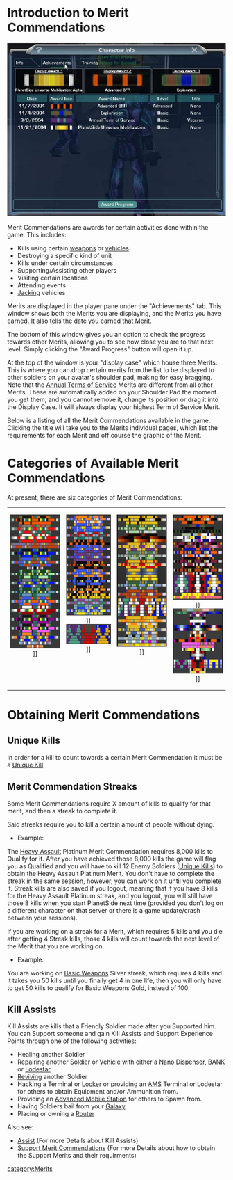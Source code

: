 # Introduction to Merit Commendations

![](/images/Achievements_pane.jpg "Achievements_pane.jpg")

Merit Commendations are awards for certain activities done within the
game. This includes:

- Kills using certain [weapons](/weapon "wikilink") or
  [vehicles](/vehicle "wikilink")
- Destroying a specific kind of unit
- Kills under certain circumstances
- Supporting/Assisting other players
- Visiting certain locations
- Attending events
- [Jacking](/Jack "wikilink") vehicles

Merits are displayed in the player pane under the "Achievements" tab.
This window shows both the Merits you are displaying, and the Merits you
have earned. It also tells the date you earned that Merit.

The bottom of this window gives you an option to check the progress
towards other Merits, allowing you to see how close you are to that next
level. Simply clicking the "Award Progress" button will open it up.

At the top of the window is your "display case" which house three
Merits. This is where you can drop certain merits from the list to be
displayed to other soldiers on your avatar's shoulder pad, making for
easy bragging. Note that the [Annual Terms of
Service](/Term_of_Service "wikilink") Merits are different from all other
Merits. These are automatically added on your Shoulder Pad the moment
you get them, and you cannot remove it, change its position or drag it
into the Display Case. It will always display your highest Term of
Service Merit.

Below is a listing of all the Merit Commendations available in the game.
Clicking the title will take you to the Merits individual pages, which
list the requirements for each Merit and off course the graphic of the
Merit.

# Categories of Available Merit Commendations

At present, there are six categories of Merit Commendations:

<table border="0">
<tr>
<td width="190" align="center" valign="top">

<b></b>
![](/images/SupportMeritThumb.png "fig:SupportMeritThumb.png")\]\]

</td>
<td width="170" align="center" valign="top">

<b></b>
![](/images/VehMeritThumb.png "fig:VehMeritThumb.png")\]\] <b></b>
![](/images/DefenseMeritThumb.png "fig:DefenseMeritThumb.png")\]\]

</td>
<td width="190" align="center" valign="top">

<b></b>
![](/images/WeaponryMeritThumb2.png "fig:WeaponryMeritThumb2.png")\]\]

</td>
<td width="190" align="center" valign="top">

<b></b>
![](/images/ActivityMeritThumbnail_copy.png "fig:ActivityMeritThumbnail_copy.png")\]\]
<b></b>
![](/images/Exclusive_Merit_Commendation.png "fig:Exclusive_Merit_Commendation.png")\]\]

</td>
</tr>
</table>

# Obtaining Merit Commendations

## Unique Kills

In order for a kill to count towards a certain Merit Commendation it
must be a [Unique Kill](/Unique_Kill "wikilink").

## Merit Commendation Streaks

Some Merit Commendations require X amount of kills to qualify for that
merit, and then a streak to complete it.

Said streaks require you to kill a certain amount of people without
dying.

- Example:

The [Heavy Assault](<Heavy_Assault_(Merit)> "wikilink") Platinum Merit
Commendation requires 8,000 kills to Qualify for it. After you have
achieved those 8,000 kills the game will flag you as Qualified and you
will have to kill 12 Enemy Soldiers ([Unique
Kills](/Unique_Kill "wikilink")) to obtain the Heavy Assault Platinum
Merit. You don't have to complete the streak in the same session,
however, you can work on it until you complete it. Streak kills are also
saved if you logout, meaning that if you have 8 kills for the Heavy
Assault Platinum streak, and you logout, you will still have those 8
kills when you start PlanetSide next time (provided you don't log on a
different character on that server or there is a game update/crash
between your sessions).

If you are working on a streak for a Merit, which requires 5 kills and
you die after getting 4 Streak kills, those 4 kills will count towards
the next level of the Merit that you are working on.

- Example:

You are working on [Basic Weapons](<Basic_Weapons_(Merit)> "wikilink")
Silver streak, which requires 4 kills and it takes you 50 kills until
you finally get 4 in one life, then you will only have to get 50 kills
to qualify for Basic Weapons Gold, instead of 100.

## Kill Assists

Kill Assists are kills that a Friendly Soldier made after you Supported
him. You can Support someone and gain Kill Assists and Support
Experience Points through one of the following activities:

- Healing another Soldier
- Repairing another Soldier or [Vehicle](/Vehicle "wikilink") with
  either a [Nano Dispenser](/Nano_Dispenser "wikilink"),
  [BANK](/BANK "wikilink") or [Lodestar](/Lodestar "wikilink")
- [Reviving](/revive "wikilink") another Soldier
- Hacking a Terminal or [Locker](/Locker "wikilink") or providing an
  [AMS](/AMS "wikilink") Terminal or Lodestar for others to obtain
  Equipment and/or Ammunition from.
- Providing an [Advanced Mobile
  Station](/Advanced_Mobile_Station "wikilink") for others to Spawn
  from.
- Having Soldiers bail from your [Galaxy](/Galaxy "wikilink")
- Placing or owning a [Router](/Router "wikilink")

Also see:

- [Assist](/Assist "wikilink") (For more Details about Kill Assists)
- [Support Merit
  Commendations](/Support_Merit_Commendations "wikilink") (For more
  Details about how to obtain the Support Merits and their
  requirments)

[category:Merits](/category:Merits "wikilink")
